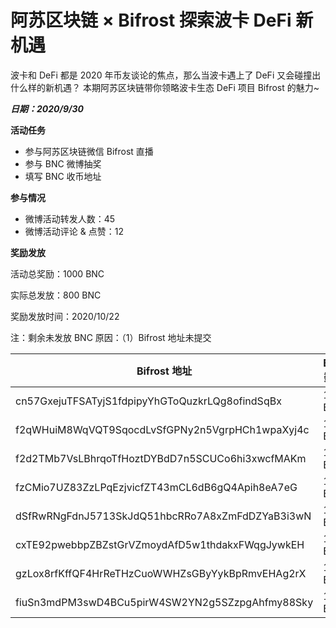 # 阿苏区块链 × Bifrost  探索波卡 DeFi 新机遇

波卡和 DeFi 都是 2020 年币友谈论的焦点，那么当波卡遇上了 DeFi 又会碰撞出什么样的新机遇？ 本期阿苏区块链带你领略波卡生态 DeFi 项目 Bifrost 的魅力~

***日期：2020/9/30***

**活动任务**

- 参与阿苏区块链微信 Bifrost 直播
- 参与 BNC 微博抽奖
- 填写 BNC 收币地址

**参与情况**

- 微博活动转发人数：45
- 微博活动评论 & 点赞：12

**奖励发放**

活动总奖励：1000 BNC

实际总发放：800 BNC

奖励发放时间：2020/10/22

注：剩余未发放 BNC 原因：（1）Bifrost 地址未提交

| Bifrost 地址                                      | BNC 数量  |
| ----------------------------------------------- | ------- |
| cn57GxejuTFSATyjS1fdpipyYhGToQuzkrLQg8ofindSqBx | 100 BNC |
| f2qWHuiM8WqVQT9SqocdLvSfGPNy2n5VgrpHCh1wpaXyj4c | 100 BNC |
| f2d2TMb7VsLBhrqoTfHoztDYBdD7n5SCUCo6hi3xwcfMAKm | 100 BNC |
| fzCMio7UZ83ZzLPqEzjvicfZT43mCL6dB6gQ4Apih8eA7eG | 100 BNC |
| dSfRwRNgFdnJ5713SkJdQ51hbcRRo7A8xZmFdDZYaB3i3wN | 100 BNC |
| cxTE92pwebbpZBZstGrVZmoydAfD5w1thdakxFWqgJywkEH | 100 BNC |
| gzLox8rfKffQF4HrReTHzCuoWWHZsGByYykBpRmvEHAg2rX | 100 BNC |
| fiuSn3mdPM3swD4BCu5pirW4SW2YN2g5SZzpgAhfmy88Sky | 100 BNC |